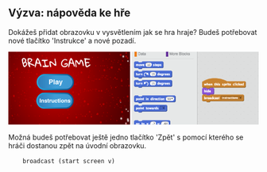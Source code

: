 ## Výzva: nápověda ke hře

Dokážeš přidat obrazovku v vysvětlením jak se hra hraje? Budeš potřebovat nové tlačítko 'Instrukce' a nové pozadí.

![screenshot](images/brain-instructions.png)

Možná budeš potřebovat ještě jedno tlačítko 'Zpět' s pomocí kterého se hráči dostanou zpět na úvodní obrazovku.

```blocks3
    broadcast (start screen v)
```